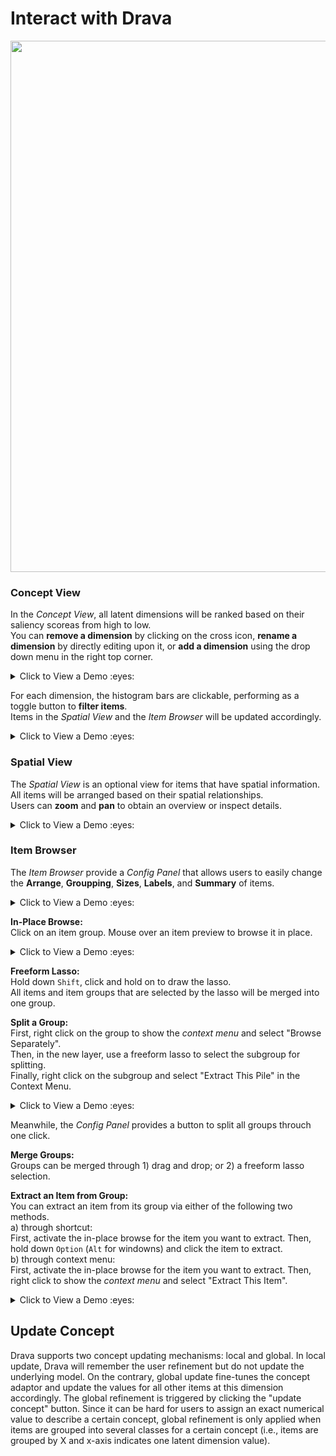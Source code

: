 # Interact with Drava

<img src='../assets/interface.png' width='850px' >

### Concept View

In the *Concept View*, all latent dimensions will be ranked based on their saliency scoreas from high to low.  
You can **remove a dimension** by clicking on the cross icon, **rename a dimension** by directly editing upon it, or **add a dimension** using the drop down menu in the right top corner. 


<details>
  <summary>Click to View a Demo :eyes: </summary>
  <div> 

[context_demo](../assets/context_demo.mp4 ':include :type=iframe width=600px height=300px')
  
  </div>
</details>

For each dimension, the histogram bars are clickable, performing as a toggle button to **filter items**.  
Items in the *Spatial View* and the *Item Browser* will be updated accordingly. 

<details>
  <summary>Click to View a Demo :eyes: </summary>
  <div> 

[context_demo](../assets/filter_demo.mp4 ':include :type=iframe width=600px height=500px')
  
  </div>
</details>

### Spatial View

The *Spatial View* is an optional view for items that have spatial information.
All items will be arranged based on their spatial relationships.  
Users can **zoom** and **pan** to obtain an overview or inspect details.

<details>
  <summary>Click to View a Demo :eyes: </summary>
  <div> 

[context_demo](../assets/spatial_demo.mp4 ':include :type=iframe width=600px height=350px')
  
  </div>
</details>

### Item Browser

The *Item Browser* provide a *Config Panel* that allows users to easily change the **Arrange**, **Groupping**, **Sizes**, **Labels**, and **Summary** of items.

<details>
  <summary>Click to View a Demo :eyes: </summary>
  <div> 

[context_demo](../assets/config_demo.mp4 ':include :type=iframe width=600px height=500px')
  
  </div>
</details>

**In-Place Browse:**  
Click on an item group. Mouse over an item preview to browse it in place.

<details>
  <summary>Click to View a Demo :eyes: </summary>
  <div> 

[context_demo](../assets/inplace_demo.mp4 ':include :type=iframe width=600px height=500px')
  
  </div>
</details>

**Freeform Lasso:**  
Hold down `Shift`, click and hold on to draw the lasso.  
All items and item groups that are selected by the lasso will be merged into one group. 

**Split a Group:**   
First, right click on the group to show the *context menu* and select "Browse Separately".  
Then, in the new layer, use a freeform lasso to select the subgroup for splitting.  
Finally, right click on the subgroup and select "Extract This Pile" in the Context Menu.

<details>
  <summary>Click to View a Demo :eyes: </summary>
  <div> 

[context_demo](../assets/split_demo.mp4 ':include :type=iframe width=600px height=500px')
  
  </div>
</details>

Meanwhile, the *Config Panel* provides a button to split all groups throuch one click.

**Merge Groups:**  
Groups can be merged through 1) drag and drop; or 2) a freeform lasso selection.

**Extract an Item from Group:**  
You can extract an item from its group via either of the following two methods.  
a) through shortcut:  
First, activate the in-place browse for the item you want to extract.
Then, hold down `Option` (`Alt` for windowns) and click the item to extract.  
b) through context menu:  
First, activate the in-place browse for the item you want to extract.
Then, right click to show the *context menu* and select "Extract This Item".

<details>
  <summary>Click to View a Demo :eyes: </summary>
  <div> 

[context_demo](../assets/extract_demo.mp4 ':include :type=iframe width=600px height=500px')
  
  </div>
</details>

## Update Concept

Drava supports two concept updating mechanisms: local and global.
In local update, Drava will remember the user refinement but do not update the underlying model. On the contrary, global update fine-tunes the
concept adaptor and update the values for all other items at this dimension accordingly. 
The global refinement is triggered by clicking the "update concept" button. Since it can be hard for users to assign an exact numerical
value to describe a certain concept, global refinement is only applied when items are grouped into several classes for a
certain concept (i.e., items are grouped by X and x-axis indicates one latent dimension value).